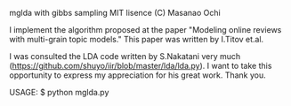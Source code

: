 mglda with gibbs sampling
MIT lisence (C) Masanao Ochi

I implement the algorithm proposed at the paper "Modeling online reviews with multi-grain topic models."
This paper was written by I.Titov et.al.

I was consulted the LDA code written by S.Nakatani very much (https://github.com/shuyo/iir/blob/master/lda/lda.py).
I want to take this opportunity to express my appreciation for his great work.
Thank you.

USAGE:
$ python mglda.py
